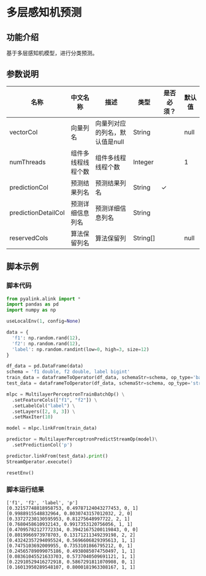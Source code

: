 # 多层感知机预测

## 功能介绍
基于多层感知机模型，进行分类预测。

## 参数说明

| 名称 | 中文名称 | 描述 | 类型 | 是否必须？ | 默认值 |
| --- | --- | --- | --- | --- | --- |
| vectorCol | 向量列名 | 向量列对应的列名，默认值是null | String |  | null |
| numThreads | 组件多线程线程个数 | 组件多线程线程个数 | Integer |  | 1 |
| predictionCol | 预测结果列名 | 预测结果列名 | String | ✓ |  |
| predictionDetailCol | 预测详细信息列名 | 预测详细信息列名 | String |  |  |
| reservedCols | 算法保留列名 | 算法保留列 | String[] |  | null |


## 脚本示例
### 脚本代码
```python
from pyalink.alink import *
import pandas as pd
import numpy as np

useLocalEnv(1, config=None)

data = {
  'f1': np.random.rand(12),
  'f2': np.random.rand(12),
  'label': np.random.randint(low=0, high=3, size=12)
}

df_data = pd.DataFrame(data)
schema = 'f1 double, f2 double, label bigint'
train_data = dataframeToOperator(df_data, schemaStr=schema, op_type='batch')
test_data = dataframeToOperator(df_data, schemaStr=schema, op_type='stream')

mlpc = MultilayerPerceptronTrainBatchOp() \
  .setFeatureCols(["f1", "f2"]) \
  .setLabelCol("label") \
  .setLayers([2, 8, 3]) \
  .setMaxIter(10)

model = mlpc.linkFrom(train_data)

predictor = MultilayerPerceptronPredictStreamOp(model)\
  .setPredictionCol('p')

predictor.linkFrom(test_data).print()
StreamOperator.execute()

resetEnv()

```

### 脚本运行结果

```
['f1', 'f2', 'label', 'p']
[0.32157748818958753, 0.49787124043277453, 0, 1]
[0.9988915548832964, 0.8030743157012032, 2, 0]
[0.33727230130595953, 0.81275648997722, 2, 1]
[0.7680458610932143, 0.9917353120756056, 1, 1]
[0.47095782127772334, 0.39421675200119843, 0, 0]
[0.8019966973978703, 0.13171211349239198, 2, 2]
[0.43242357294095524, 0.5696606829395613, 1, 1]
[0.7475103692009955, 0.7353101866795212, 0, 1]
[0.24565789099075186, 0.4938085074750497, 1, 1]
[0.08361045521633703, 0.5737040509691121, 1, 1]
[0.22910529416272918, 0.5867291811070908, 0, 1]
[0.16013950289548107, 0.8000181963308167, 1, 1]
```

